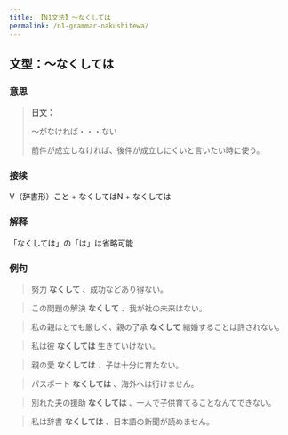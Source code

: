 ```yaml
---
title: 【N1文法】〜なくしては
permalink: /n1-grammar-nakushitewa/
---
```


## 文型：〜なくしては

### 意思

> **日文：**
> 
> 〜がなければ・・・ない
> 
> 前件が成立しなければ、後件が成立しにくいと言いたい時に使う。


### 接续

V（辞書形）こと + なくしてはN + なくしては

### 解释

「なくしては」の「は」は省略可能

### 例句

> 努力 **なくして** 、成功などあり得ない。

> この問題の解決 **なくして** 、我が社の未来はない。

> 私の親はとても厳しく、親の了承 **なくして** 結婚することは許されない。

> 私は彼 **なくしては** 生きていけない。

> 親の愛 **なくしては** 、子は十分に育たない。

> パスポート **なくしては** 、海外へは行けません。

> 別れた夫の援助 **なくしては** 、一人で子供育てることなんてできない。

> 私は辞書 **なくしては** 、日本語の新聞が読めません。

